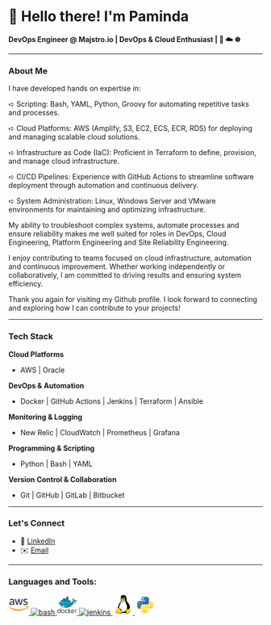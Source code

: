# 👋 **Hello there! I'm Paminda**

**DevOps Engineer @ Majstro.io | DevOps & Cloud Enthusiast | 🔁 ☁️ ☸️**

---

### About Me
I have developed hands on expertise in:

➪ Scripting: Bash, YAML, Python, Groovy for automating repetitive tasks and processes.

➪ Cloud Platforms: AWS (Amplify, S3, EC2, ECS, ECR, RDS) for deploying and managing scalable cloud solutions.

➪ Infrastructure as Code (IaC): Proficient in Terraform to define, provision, and manage cloud infrastructure.

➪ CI/CD Pipelines: Experience with GitHub Actions to streamline software deployment through automation and continuous delivery.

➪ System Administration: Linux, Windows Server and VMware environments for maintaining and optimizing infrastructure.

My ability to troubleshoot complex systems, automate processes and ensure reliability makes me well suited for roles in DevOps, Cloud Engineering, Platform Engineering and Site Reliability Engineering.

I enjoy contributing to teams focused on cloud infrastructure, automation and continuous improvement. Whether working independently or collaboratively, I am committed to driving results and ensuring system efficiency.

Thank you again for visiting my Github profile.
I look forward to connecting and exploring how I can contribute to your projects!

---

### Tech Stack

**Cloud Platforms**
- AWS | Oracle

**DevOps & Automation**
- Docker | GitHub Actions | Jenkins | Terraform | Ansible

**Monitoring & Logging**
- New Relic | CloudWatch | Prometheus | Grafana

**Programming & Scripting**
- Python | Bash | YAML

**Version Control & Collaboration**
- Git | GitHub | GitLab | Bitbucket

---

### Let's Connect
- 💼 [LinkedIn](https://www.linkedin.com/in/pamindakw)
- ✉️ [Email](mailto:pamindaya@hotmail.com)

---

<h3 align="left">Languages and Tools:</h3>
<p align="left"> <a href="https://aws.amazon.com" target="_blank" rel="noreferrer"> <img src="https://raw.githubusercontent.com/devicons/devicon/master/icons/amazonwebservices/amazonwebservices-original-wordmark.svg" alt="aws" width="40" height="40"/> </a> <a href="https://www.gnu.org/software/bash/" target="_blank" rel="noreferrer"> <img src="https://www.vectorlogo.zone/logos/gnu_bash/gnu_bash-icon.svg" alt="bash" width="40" height="40"/> </a> <a href="https://www.docker.com/" target="_blank" rel="noreferrer"> <img src="https://raw.githubusercontent.com/devicons/devicon/master/icons/docker/docker-original-wordmark.svg" alt="docker" width="40" height="40"/> </a> <a href="https://www.jenkins.io" target="_blank" rel="noreferrer"> <img src="https://www.vectorlogo.zone/logos/jenkins/jenkins-icon.svg" alt="jenkins" width="40" height="40"/> </a> <a href="https://www.linux.org/" target="_blank" rel="noreferrer"> <img src="https://raw.githubusercontent.com/devicons/devicon/master/icons/linux/linux-original.svg" alt="linux" width="40" height="40"/> </a> <a href="https://www.python.org" target="_blank" rel="noreferrer"> <img src="https://raw.githubusercontent.com/devicons/devicon/master/icons/python/python-original.svg" alt="python" width="40" height="40"/> </a> </p>

